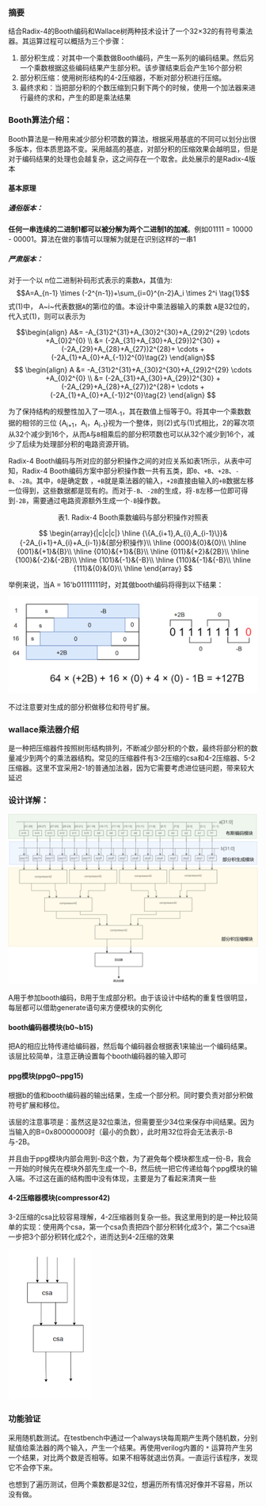 ### 摘要

结合Radix-4的Booth编码和Wallace树两种技术设计了一个32×32的有符号乘法器。其运算过程可以概括为三个步骤：

1. 部分积生成：对其中一个乘数做Booth编码，产生一系列的编码结果。然后另一个乘数根据这些编码结果产生部分积。该步骤结束后会产生16个部分积
2. 部分积压缩：使用树形结构的4-2压缩器，不断对部分积进行压缩。
3. 最终求和：当把部分积的个数压缩到只剩下两个的时候，使用一个加法器来进行最终的求和，产生的即是乘法结果

### Booth算法介绍：

Booth算法是一种用来减少部分积项数的算法，根据采用基底的不同可以划分出很多版本，但本质思路不变。采用越高的基底，对部分积的压缩效果会越明显，但是对于编码结果的处理也会越复杂，这之间存在一个取舍。此处展示的是Radix-4版本

#### 基本原理

##### 通俗版本：

**任何一串连续的二进制1都可以被分解为两个二进制1的加减**。例如01111 = 10000 - 00001。算法在做的事情可以理解为就是在识别这样的一串1

##### 严肃版本：

对于一个以 n位二进制补码形式表示的乘数`A`，其值为:
$$A=A_{n-1} \times (-2^{n-1})+\sum_{i=0}^{n-2}A_i \times 2^i \tag{1}$$
式(1)中， A~i~代表数据`A`的第i位的值。本设计中乘法器输入的乘数 `A`是32位的，代入式(1)，则可以表示为

$$\begin{align}
A&= -A_{31}2^{31}+A_{30}2^{30}+A_{29}2^{29} \cdots +A_{0}2^{0} \\
&= (-2A_{31}+A_{30}+A_{29})2^{30} + (-2A_{29}+A_{28}+A_{27})2^{28}+ \cdots + (-2A_{1}+A_{0}+A_{-1})2^{0}\tag{2}
\end{align}$$
$$
\begin{align}
A &= -A_{31}2^{31}+A_{30}2^{30}+A_{29}2^{29} \cdots +A_{0}2^{0} \\
&= (-2A_{31}+A_{30}+A_{29})2^{30} + (-2A_{29}+A_{28}+A_{27})2^{28}+ \cdots + (-2A_{1}+A_{0}+A_{-1})2^{0}\tag{2}
\end{align}
$$

为了保持结构的规整性加入了一项A<sub>-1</sub>，其在数值上恒等于0。将其中一个乘数数据的相邻的三位 {A<sub>i+1</sub>，A<sub>i</sub>，A<sub>i-1</sub>}视为一个整体，则(2)式与(1)式相比，2的幂次项从32个减少到16个，从而`A`与`B`相乘后的部分积项数也可以从32个减少到16个，减少了后续为处理部分积的电路资源开销。

Radix-4 Booth编码与所对应的部分积操作之间的对应关系如表1所示，从表中可知，Radix-4 Booth编码方案中部分积操作数一共有五类，即`0`、`+B`、`+2B`、`-B`、`-2B`。其中，`0`是确定数 ，`+B`就是乘法器的输入，`+2B`直接由输入的`+B`数据左移一位得到，这些数据都是现有的。而对于`-B`、`-2B`的生成，将`-B`左移一位即可得到`-2B`，需要通过电路资源额外生成一个`-B`操作数。

<center>表1. Radix-4 Booth乘数编码与部分积操作对照表</center>

$$
\begin{array}{|c|c|c|}
\hline
{\{A_{i+1},A_{i},A_{i-1}\}}&{-2A_{i+1}+A_{i}+A_{i-1}}&{部分积操作}\\
\hline
{000}&{0}&{0}\\
\hline
{001}&{+1}&{B}\\
\hline
{010}&{+1}&{B}\\
\hline
{011}&{+2}&{2B}\\
\hline
{100}&{-2}&{-2B}\\
\hline
{101}&{-1}&{-B}\\
\hline
{110}&{-1}&{-B}\\
\hline
{111}&{0}&{0}\\
\hline
\end{array}
$$

举例来说，当A = 16'b01111111时，对其做booth编码将得到以下结果：

![booth_example](images/booth_example.png)

不过注意要对生成的部分积做移位和符号扩展。

### wallace乘法器介绍

是一种把压缩器件按照树形结构排列，不断减少部分积的个数，最终将部分积的数量减少到两个的乘法器结构。常见的压缩器件有3-2压缩的csa和4-2压缩器、5-2压缩器。这里不宜采用2-1的普通加法器，因为它需要考虑进位链问题，带来较大延迟

### 设计详解：

![Untitled Diagram-Page-5.drawio](images/1.svg)

A用于参加booth编码，B用于生成部分积。由于该设计中结构的重复性很明显，每层都可以借助generate语句来方便模块的实例化

#### booth编码器模块(b0~b15)

把A的相应比特传递给编码器，然后每个编码器会根据表1来输出一个编码结果。该层比较简单，注意正确设置每个booth编码器的输入即可

#### ppg模块(ppg0~ppg15)

根据b的值和booth编码器的输出结果，生成一个部分积。同时要负责对部分积做符号扩展和移位。

该层的注意事项是：虽然这是32位乘法，但需要至少34位来保存中间结果。因为当输入的B=0x80000000时（最小的负数），此时用32位将会无法表示-B与-2B。

并且由于ppg模块内部会用到-B这个数，为了避免每个模块都生成一份-B，我会一开始的时候先在模块外部先生成一个-B，然后统一把它传递给每个ppg模块的输入端。不过这在画的结构图中没有体现，主要是为了看起来清爽一些

#### 4-2压缩器模块(compressor42)

3-2压缩的csa比较容易理解，4-2压缩器则复杂一些。我这里用到的是一种比较简单的实现：使用两个csa，第一个csa负责把四个部分积转化成3个，第二个csa进一步把3个部分积转化成2个，进而达到4-2压缩的效果

<img src="images/compressor42.png" alt="img" style="zoom:67%;" />

### 功能验证

采用随机数测试。在testbench中通过一个always块每周期产生两个随机数，分别赋值给乘法器的两个输入，产生一个结果。再使用verilog内置的 `*` 运算符产生另一个结果，对比两个数是否相等。如果不相等就退出仿真。一直运行该程序，发现它不会停下来。

也想到了遍历测试，但两个乘数都是32位，想遍历所有情况好像并不容易，所以没有做。
